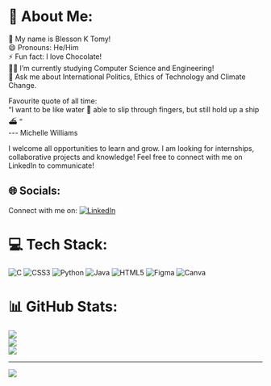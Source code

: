 # 💫 About Me:
🤝 My name is Blesson K Tomy!<br>
😄 Pronouns: He/Him<br>
⚡ Fun fact: I love Chocolate!<br>
👨‍🎓 I’m currently studying Computer Science and Engineering!<br>
💬 Ask me about International Politics, Ethics of Technology and Climate Change.<br>

Favourite quote of all time:<br>
“I want to be like water 🌊  able to slip through fingers, but still hold up a ship ⛴️ ”<br> --- Michelle Williams
<br>


I welcome all opportunities to learn and grow. I am looking for internships, collaborative projects and knowledge! 
Feel free to connect with me on LinkedIn to communicate!

## 🌐 Socials:
Connect with me on: [![LinkedIn](https://img.shields.io/badge/LinkedIn-%230077B5.svg?logo=linkedin&logoColor=white)](https://linkedin.com/in/blesson-tomy) 

# 💻 Tech Stack:
![C](https://img.shields.io/badge/c-%2300599C.svg?style=for-the-badge&logo=c&logoColor=white) ![CSS3](https://img.shields.io/badge/css3-%231572B6.svg?style=for-the-badge&logo=css3&logoColor=white) ![Python](https://img.shields.io/badge/python-3670A0?style=for-the-badge&logo=python&logoColor=ffdd54) ![Java](https://img.shields.io/badge/java-%23ED8B00.svg?style=for-the-badge&logo=java&logoColor=white) ![HTML5](https://img.shields.io/badge/html5-%23E34F26.svg?style=for-the-badge&logo=html5&logoColor=white) 	![Figma](https://img.shields.io/badge/figma-%23F24E1E.svg?style=for-the-badge&logo=figma&logoColor=white) ![Canva](https://img.shields.io/badge/Canva-%2300C4CC.svg?style=for-the-badge&logo=Canva&logoColor=white)
# 📊 GitHub Stats:
![](https://github-readme-stats.vercel.app/api?username=Blesson-Tomy&theme=dark&hide_border=false&include_all_commits=false&count_private=false)<br/>
![](https://github-readme-streak-stats.herokuapp.com/?user=Blesson-Tomy&theme=dark&hide_border=false)<br/>
![](https://github-readme-stats.vercel.app/api/top-langs/?username=Blesson-Tomy&theme=dark&hide_border=false&include_all_commits=false&count_private=false&layout=compact)

---
[![](https://visitcount.itsvg.in/api?id=Blesson-Tomy&icon=0&color=0)](https://visitcount.itsvg.in)

